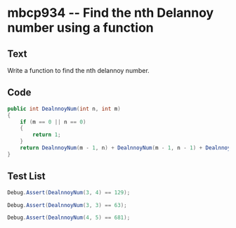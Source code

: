 # mbcp934 -- Find the nth Delannoy number using a function

## Text

Write a function to find the nth delannoy number.

## Code

```csharp
public int DealnnoyNum(int n, int m) 
{ 
    if (m == 0 || n == 0) 
    { 
        return 1; 
    } 
    return DealnnoyNum(m - 1, n) + DealnnoyNum(m - 1, n - 1) + DealnnoyNum(m, n - 1); 
}
```

## Test List

```csharp
Debug.Assert(DealnnoyNum(3, 4) == 129);
```

```csharp
Debug.Assert(DealnnoyNum(3, 3) == 63);
```

```csharp
Debug.Assert(DealnnoyNum(4, 5) == 681);
```
